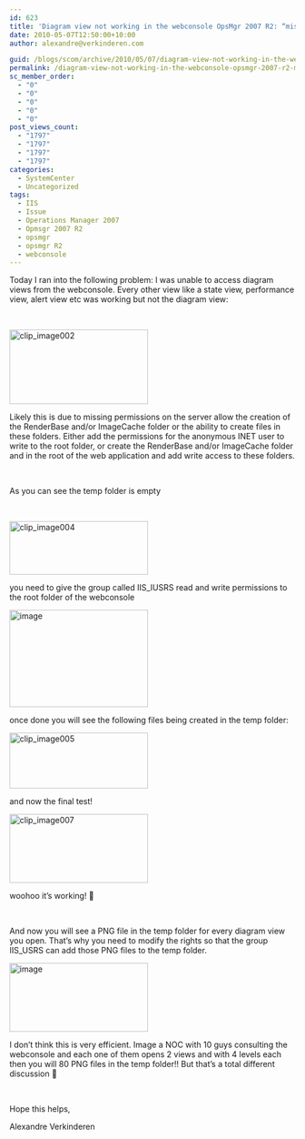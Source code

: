 ```yaml
---
id: 623
title: 'Diagram view not working in the webconsole OpsMgr 2007 R2: “missing permissions on the server allow the creation of the RenderBase and/or ImageCache folder”'
date: 2010-05-07T12:50:00+10:00
author: alexandre@verkinderen.com

guid: /blogs/scom/archive/2010/05/07/diagram-view-not-working-in-the-webconsole-opsmgr-2007-r2-missing-permissions-on-the-server-allow-the-creation-of-the-renderbase-and-or-imagecache-folder.aspx
permalink: /diagram-view-not-working-in-the-webconsole-opsmgr-2007-r2-missing-permissions-on-the-server-allow-the-creation-of-the-renderbase-and-or-imagecache-folder/
sc_member_order:
  - "0"
  - "0"
  - "0"
  - "0"
  - "0"
post_views_count:
  - "1797"
  - "1797"
  - "1797"
  - "1797"
categories:
  - SystemCenter
  - Uncategorized
tags:
  - IIS
  - Issue
  - Operations Manager 2007
  - Opmsgr 2007 R2
  - opsmgr
  - opsmgr R2
  - webconsole
---
```

Today I ran into the following problem: I was unable to access diagram views from the webconsole. Every other view like a state view, performance view, alert view etc was working but not the diagram view:

&nbsp;

[<img height="131" width="244" src="http://scug.be/scom/files/2012/06/clip_image002_thumb_3C9CA96D.jpg" alt="clip_image002" border="0" style="border-bottom: 0px;border-left: 0px;border-top: 0px;border-right: 0px" />](http://scug.be/scom/files/2012/06/clip_image002_35E99FEA.jpg)

Likely this is due to missing permissions on the server allow the creation of the RenderBase and/or ImageCache folder or the ability to create files in these folders. Either add the permissions for the anonymous INET user to write to the root folder, or create the RenderBase and/or ImageCache folder and in the root of the web application and add write access to these folders.

&nbsp;

As you can see the temp folder is empty

&nbsp;

[<img height="94" width="244" src="http://scug.be/scom/files/2012/06/clip_image004_thumb_7547537A.jpg" alt="clip_image004" border="0" style="border-bottom: 0px;border-left: 0px;border-top: 0px;border-right: 0px" />](http://scug.be/scom/files/2012/06/clip_image004_636ABFAD.jpg)

you need to give the group called IIS_IUSRS read and write permissions to the root folder of the webconsole

[<img height="171" width="244" src="https://mscloudstorage.blob.core.windows.net/mscloudstorage//2012/06/image_thumb_22C8733E.png" alt="image" border="0" style="border-bottom: 0px;border-left: 0px;border-top: 0px;border-right: 0px" />](http://scug.be/scom/files/2012/06/image_6E281702.png)

once done you will see the following files being created in the temp folder:

[<img height="98" width="244" src="http://scug.be/scom/files/2012/06/clip_image005_thumb_09607004.png" alt="clip_image005" border="0" style="border-bottom: 0px;border-left: 0px;border-top: 0px;border-right: 0px" />](http://scug.be/scom/files/2012/06/clip_image005_34A5070B.png)

and now the final test!

[<img height="121" width="244" src="http://scug.be/scom/files/2012/06/clip_image007_thumb_141DC759.jpg" alt="clip_image007" border="0" style="border-bottom: 0px;border-left: 0px;border-top: 0px;border-right: 0px" />](http://scug.be/scom/files/2012/06/clip_image007_6D4FB118.jpg)

woohoo it&#8217;s working! 🙂

&nbsp;

And now you will see a PNG file in the temp folder for every diagram view you open. That&rsquo;s why you need to modify the rights so that the group IIS_USRS can add those PNG files to the temp folder.

[<img height="121" width="244" src="https://mscloudstorage.blob.core.windows.net/mscloudstorage//2012/06/image_thumb_13B19464.png" alt="image" border="0" style="border-bottom: 0px;border-left: 0px;border-top: 0px;border-right: 0px" />](http://scug.be/scom/files/2012/06/image_3AEBDD99.png)

I don&rsquo;t think this is very efficient. Image a NOC with 10 guys consulting the webconsole and each one of them opens 2 views and with 4 levels each then you will 80 PNG files in the temp folder!! But that&rsquo;s a total different discussion 🙂

&nbsp;

Hope this helps,

Alexandre Verkinderen
